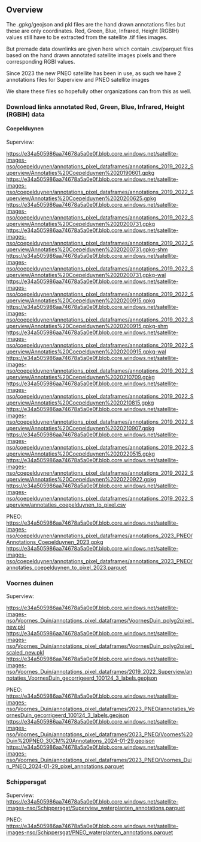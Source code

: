 ## Overview

The .gpkg/geojson and pkl files are the hand drawn annotations files but these are only coordinates.
Red, Green, Blue, Infrared, Height (RGBIH) values still have to be extracted from the satellite .tif files images.

But premade data downlinks are given here which contain .csv/parquet files based on the hand drawn annotated satellite images pixels and there corresponding RGBI values.
                                                          
Since 2023 the new PNEO satellite has been in use, as such we have 2 annotations files for Superview and PNEO satellite images

We share these files so hopefully other organizations can from this as well.

### Download links annotated Red, Green, Blue, Infrared, Height (RGBIH) data

#### Coepelduynen 

Superview:

https://e34a505986aa74678a5a0e0f.blob.core.windows.net/satellite-images-nso/coepelduynen/annotations_pixel_dataframes/annotations_2019_2022_Superview/Annotaties%20Coepelduynen%2020190601.gpkg
https://e34a505986aa74678a5a0e0f.blob.core.windows.net/satellite-images-nso/coepelduynen/annotations_pixel_dataframes/annotations_2019_2022_Superview/Annotaties%20Coepelduynen%2020200625.gpkg
https://e34a505986aa74678a5a0e0f.blob.core.windows.net/satellite-images-nso/coepelduynen/annotations_pixel_dataframes/annotations_2019_2022_Superview/Annotaties%20Coepelduynen%2020200731.gpkg
https://e34a505986aa74678a5a0e0f.blob.core.windows.net/satellite-images-nso/coepelduynen/annotations_pixel_dataframes/annotations_2019_2022_Superview/Annotaties%20Coepelduynen%2020200731.gpkg-shm
https://e34a505986aa74678a5a0e0f.blob.core.windows.net/satellite-images-nso/coepelduynen/annotations_pixel_dataframes/annotations_2019_2022_Superview/Annotaties%20Coepelduynen%2020200731.gpkg-wal
https://e34a505986aa74678a5a0e0f.blob.core.windows.net/satellite-images-nso/coepelduynen/annotations_pixel_dataframes/annotations_2019_2022_Superview/Annotaties%20Coepelduynen%2020200915.gpkg
https://e34a505986aa74678a5a0e0f.blob.core.windows.net/satellite-images-nso/coepelduynen/annotations_pixel_dataframes/annotations_2019_2022_Superview/Annotaties%20Coepelduynen%2020200915.gpkg-shm
https://e34a505986aa74678a5a0e0f.blob.core.windows.net/satellite-images-nso/coepelduynen/annotations_pixel_dataframes/annotations_2019_2022_Superview/Annotaties%20Coepelduynen%2020200915.gpkg-wal
https://e34a505986aa74678a5a0e0f.blob.core.windows.net/satellite-images-nso/coepelduynen/annotations_pixel_dataframes/annotations_2019_2022_Superview/Annotaties%20Coepelduynen%2020210709.gpkg
https://e34a505986aa74678a5a0e0f.blob.core.windows.net/satellite-images-nso/coepelduynen/annotations_pixel_dataframes/annotations_2019_2022_Superview/Annotaties%20Coepelduynen%2020210815.gpkg
https://e34a505986aa74678a5a0e0f.blob.core.windows.net/satellite-images-nso/coepelduynen/annotations_pixel_dataframes/annotations_2019_2022_Superview/Annotaties%20Coepelduynen%2020210907.gpkg
https://e34a505986aa74678a5a0e0f.blob.core.windows.net/satellite-images-nso/coepelduynen/annotations_pixel_dataframes/annotations_2019_2022_Superview/Annotaties%20Coepelduynen%2020220515.gpkg
https://e34a505986aa74678a5a0e0f.blob.core.windows.net/satellite-images-nso/coepelduynen/annotations_pixel_dataframes/annotations_2019_2022_Superview/Annotaties%20Coepelduynen%2020220922.gpkg
https://e34a505986aa74678a5a0e0f.blob.core.windows.net/satellite-images-nso/coepelduynen/annotations_pixel_dataframes/annotations_2019_2022_Superview/annotaties_coepelduynen_to_pixel.csv

PNEO:
https://e34a505986aa74678a5a0e0f.blob.core.windows.net/satellite-images-nso/coepelduynen/annotations_pixel_dataframes/annotations_2023_PNEO/Annotations_Coepelduynen_2023.gpkg
https://e34a505986aa74678a5a0e0f.blob.core.windows.net/satellite-images-nso/coepelduynen/annotations_pixel_dataframes/annotations_2023_PNEO/annotaties_coepelduynen_to_pixel_2023.parquet

### Voornes duinen

Superview:

https://e34a505986aa74678a5a0e0f.blob.core.windows.net/satellite-images-nso/Voornes_Duin/annotations_pixel_dataframes/VoornesDuin_polyg2pixel_new.pkl
https://e34a505986aa74678a5a0e0f.blob.core.windows.net/satellite-images-nso/Voornes_Duin/annotations_pixel_dataframes/VoornesDuin_polyg2pixel_scaled_new.pkl
https://e34a505986aa74678a5a0e0f.blob.core.windows.net/satellite-images-nso/Voornes_Duin/annotations_pixel_dataframes/2019_2022_Superview/annotaties_VoornesDuin_gecorrigeerd_100124_3_labels.geojson

PNEO:
https://e34a505986aa74678a5a0e0f.blob.core.windows.net/satellite-images-nso/Voornes_Duin/annotations_pixel_dataframes/2023_PNEO/annotaties_VoornesDuin_gecorrigeerd_100124_3_labels.geojson
https://e34a505986aa74678a5a0e0f.blob.core.windows.net/satellite-images-nso/Voornes_Duin/annotations_pixel_dataframes/2023_PNEO/Voornes%20Duin%20PNEO_30CM%20Annotations_2024-01-29.geojson
https://e34a505986aa74678a5a0e0f.blob.core.windows.net/satellite-images-nso/Voornes_Duin/annotations_pixel_dataframes/2023_PNEO/Voornes_Duin_PNEO_2024-01-29_pixel_annotations.parquet


### Schippersgat
Superview:
https://e34a505986aa74678a5a0e0f.blob.core.windows.net/satellite-images-nso/Schippersgat/Superview_waterplanten_annotations.parquet

PNEO:
https://e34a505986aa74678a5a0e0f.blob.core.windows.net/satellite-images-nso/Schippersgat/PNEO_waterplanten_annotations.parquet
